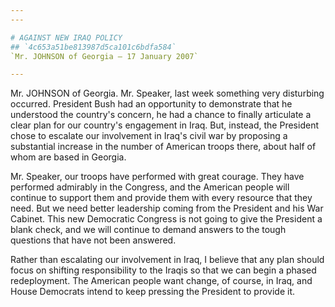 ```yaml
---
---

# AGAINST NEW IRAQ POLICY
## `4c653a51be813987d5ca101c6bdfa584`
`Mr. JOHNSON of Georgia — 17 January 2007`

---
```



Mr. JOHNSON of Georgia. Mr. Speaker, last week something very 
disturbing occurred. President Bush had an opportunity to demonstrate 
that he understood the country's concern, he had a chance to finally 
articulate a clear plan for our country's engagement in Iraq. But, 
instead, the President chose to escalate our involvement in Iraq's 
civil war by proposing a substantial increase in the number of American 
troops there, about half of whom are based in Georgia.

Mr. Speaker, our troops have performed with great courage. They have 
performed admirably in the Congress, and the American people will 
continue to support them and provide them with every resource that they 
need. But we need better leadership coming from the President and his 
War Cabinet. This new Democratic Congress is not going to give the 
President a blank check, and we will continue to demand answers to the 
tough questions that have not been answered.

Rather than escalating our involvement in Iraq, I believe that any 
plan should focus on shifting responsibility to the Iraqis so that we 
can begin a phased redeployment. The American people want change, of 
course, in Iraq, and House Democrats intend to keep pressing the 
President to provide it.
